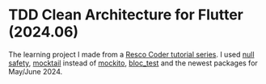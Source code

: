 # TDD Clean Architecture for Flutter (2024.06)

The learning project I made from a [Resco Coder tutorial series](https://resocoder.com/flutter-clean-architecture-tdd/).
I used [null safety](https://dart.dev/null-safety), [mocktail](https://pub.dev/packages/mocktail) instead of [mockito](https://pub.dev/packages/mockito), [bloc_test](https://pub.dev/packages/bloc_test) and the newest packages for May/June 2024.


